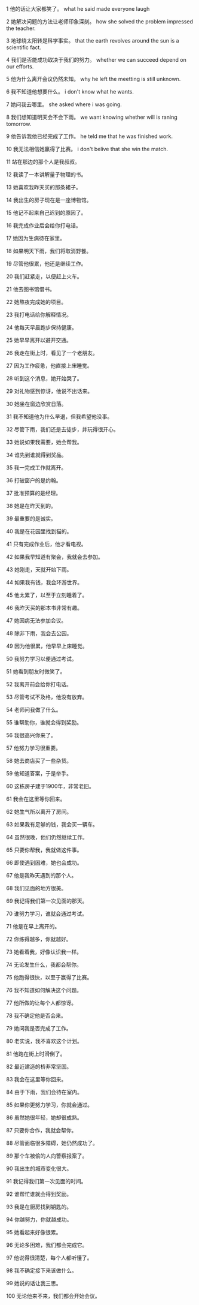 1
他的话让大家都笑了。
what he said made everyone laugh

2
她解决问题的方法让老师印象深刻。
how she solved the problem impressed the teacher.

3
地球绕太阳转是科学事实。
that the earth revolves around the sun is a scientific fact.

4
我们是否能成功取决于我们的努力。
whether we can succeed depend on our efforts. 

5
他为什么离开会议仍然未知。
why he left the meetting is still unknown.

6
我不知道他想要什么。
i don't know what he wants. 

7
她问我去哪里。
she asked where i was going.

8
我们想知道明天会不会下雨。
we want knowing whether will is raning tomorrow.

9
他告诉我他已经完成了工作。
he teld me that he was finished work.

10
我无法相信她赢得了比赛。
i don't belive that she win the match.

11
站在那边的那个人是我叔叔。


12
我读了一本讲解量子物理的书。


13
她喜欢我昨天买的那条裙子。


14
我出生的房子现在是一座博物馆。


15
他记不起来自己迟到的原因了。


16
我完成作业后会给你打电话。


17
她因为生病待在家里。


18
如果明天下雨，我们将取消野餐。


19
尽管他很累，他还是继续工作。


20
我们赶紧走，以便赶上火车。


21
他去图书馆借书。


22
她熬夜完成她的项目。


23
我打电话给你解释情况。


24
他每天早晨跑步保持健康。


25
她早早离开以避开交通。


26
我走在街上时，看见了一个老朋友。


27
因为工作疲惫，他直接上床睡觉。


28
听到这个消息，她开始哭了。


29
对礼物感到惊讶，他说不出话来。


30
她坐在窗边欣赏日落。


31
我不知道他为什么早退，但我希望他没事。


32
尽管下雨，我们还是去徒步，并玩得很开心。


33
她说如果我需要，她会帮我。


34
谁先到谁就得到奖品。


35
我一完成工作就离开。


36
打破窗户的是约翰。


37
批准预算的是经理。


38
她是在昨天到的。


39
最重要的是诚实。


40
我是在花园里找到猫的。

41
只有完成作业后，他才看电视。

42
如果我早知道有聚会，我就会去参加。

43
她刚走，天就开始下雨。

44
如果我有钱，我会环游世界。

45
他太累了，以至于立刻睡着了。

46
我昨天买的那本书非常有趣。

47
她因病无法参加会议。

48
除非下雨，我会去公园。

49
因为他很累，他早早上床睡觉。

50
我努力学习以便通过考试。

51
她看到朋友时微笑了。

52
我离开前会给你打电话。

53
尽管考试不及格，他没有放弃。

54
老师问我做了什么。

55
谁帮助你，谁就会得到奖励。

56
我很高兴你来了。

57
他努力学习很重要。

58
她去商店买了一些杂货。

59
他知道答案，于是举手。

60
这栋房子建于1900年，非常老旧。

61
我会在这里等你回来。

62
她生气所以离开了房间。

63
如果我有足够的钱，我会买一辆车。

64
虽然很晚，他们仍然继续工作。

65
只要你帮我，我就做这件事。

66
即使遇到困难，她也会成功。

67
他是我昨天遇到的那个人。

68
我们见面的地方很美。

69
我记得我们第一次见面的那天。

70
谁努力学习，谁就会通过考试。

71
他是在早上离开的。

72
你练得越多，你就越好。

73
她看着我，好像认识我一样。

74
无论发生什么，我都会帮你。

75
他跑得很快，以至于赢得了比赛。

76
我不知道如何解决这个问题。

77
他所做的让每个人都惊讶。

78
我不确定他是否会来。

79
她问我是否完成了工作。

80
老实说，我不喜欢这个计划。

81
他跑在街上时滑倒了。

82
最近建造的桥非常坚固。

83
我会在这里等你回来。

84
由于下雨，我们会待在室内。

85
如果你更努力学习，你就会通过。

86
虽然她很年轻，她却很成熟。

87
只要你合作，我就会帮你。

88
尽管面临很多障碍，她仍然成功了。

89
那个车被偷的人向警察报案了。

90
我出生的城市变化很大。

91
我记得我们第一次见面的时间。

92
谁帮忙谁就会得到奖励。

93
我是在厨房找到钥匙的。

94
你越努力，你就越成功。

95
她看起来好像很累。

96
无论多困难，我们都会完成它。

97
他说得很清楚，每个人都听懂了。

98
我不确定接下来该做什么。

99
她说的话让我三思。

100
无论他来不来，我们都会开始会议。

